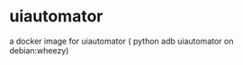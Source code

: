 uiautomator
===========

a docker image for uiautomator  ( python adb uiautomator on debian:wheezy)
